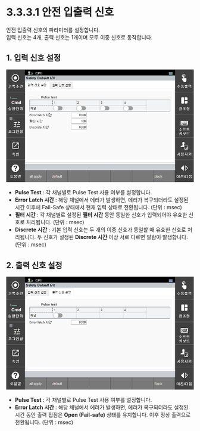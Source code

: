 ﻿# 3.3.3.1 안전 입출력 신호

안전 입출력 신호의 파라미터를 설정합니다.  
입력 신호는 4개, 출력 신호는 1개이며 모두 이중 신호로 동작합니다.


## 1. 입력 신호 설정

![Default Input Image](../../../_assets/safety_io/def_input.PNG)

- **Pulse Test** : 각 채널별로 Pulse Test 사용 여부를 설정합니다.  
- **Error Latch 시간** : 해당 채널에서 에러가 발생하면, 에러가 복구되더라도 설정된 시간 이후에 Fail-Safe 상태에서 현재 입력 상태로 전환됩니다. (단위 : msec)  
- **필터 시간** : 각 채널별로 설정된 **필터 시간** 동안 동일한 신호가 입력되어야 유효한 신호로 처리됩니다. (단위 : msec)  
- **Discrete 시간** : 기본 입력 신호는 두 개의 이중 신호가 동일할 때 유효한 신호로 처리됩니다. 두 신호가 설정된 **Discrete 시간** 이상 서로 다르면 알람이 발생합니다. (단위 : msec)  


## 2. 출력 신호 설정

![Default Output Image](../../../_assets/safety_io/def_output.PNG)

- **Pulse Test** : 각 채널별로 Pulse Test 사용 여부를 설정합니다.  
- **Error Latch 시간** : 해당 채널에서 에러가 발생하면, 에러가 복구되더라도 설정된 시간 동안 출력 접점은 **Open (Fail-safe)** 상태를 유지합니다. 이후 정상 출력으로 전환됩니다. (단위 : msec)  
